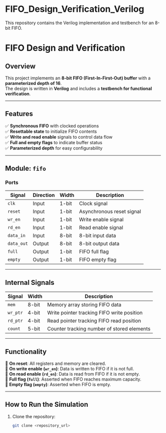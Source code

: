 # FIFO_Design_Verification_Verilog
This repository contains the Verilog implementation and testbench for an 8-bit FIFO.
# FIFO Design and Verification

## Overview

This project implements an **8-bit FIFO (First-In-First-Out) buffer** with a **parameterized depth of 16**.  
The design is written in **Verilog** and includes a **testbench for functional verification**.

---

## Features

✅ **Synchronous FIFO** with clocked operations  
✅ **Resettable state** to initialize FIFO contents  
✅ **Write and read enable** signals to control data flow  
✅ **Full and empty flags** to indicate buffer status  
✅ **Parameterized depth** for easy configurability  

---

## Module: `fifo`

### **Ports**

| Signal   | Direction | Width | Description                          |
|----------|----------|-------|--------------------------------------|
| `clk`    | Input    | 1-bit | Clock signal                        |
| `reset`  | Input    | 1-bit | Asynchronous reset signal           |
| `wr_en`  | Input    | 1-bit | Write enable signal                 |
| `rd_en`  | Input    | 1-bit | Read enable signal                  |
| `data_in`| Input    | 8-bit | 8-bit input data                    |
| `data_out` | Output | 8-bit | 8-bit output data                   |
| `full`   | Output   | 1-bit | FIFO full flag                      |
| `empty`  | Output   | 1-bit | FIFO empty flag                     |

---

## **Internal Signals**

| Signal   | Width  | Description                                  |
|----------|--------|----------------------------------------------|
| `mem`    | 8-bit  | Memory array storing FIFO data              |
| `wr_ptr` | 4-bit  | Write pointer tracking FIFO write position  |
| `rd_ptr` | 4-bit  | Read pointer tracking FIFO read position    |
| `count`  | 5-bit  | Counter tracking number of stored elements  |

---

## **Functionality**

🔹 **On reset**: All registers and memory are cleared.  
🔹 **On write enable (`wr_en`)**: Data is written to FIFO if it is not full.  
🔹 **On read enable (`rd_en`)**: Data is read from FIFO if it is not empty.  
🔹 **Full flag (`full`)**: Asserted when FIFO reaches maximum capacity.  
🔹 **Empty flag (`empty`)**: Asserted when FIFO is empty.  

---

## **How to Run the Simulation**

1. Clone the repository:
   ```sh
   git clone <repository_url>
